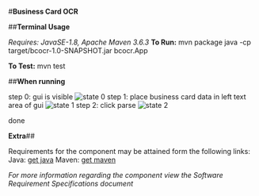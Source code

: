 #**Business Card OCR**

##**Terminal Usage**

*Requires: JavaSE-1.8, Apache Maven 3.6.3*
**To Run:** 
    mvn package
    java -cp target/bcocr-1.0-SNAPSHOT.jar bcocr.App

**To Test:**
    mvn test

##**When running**

step 0: gui is visible
![state 0](/readmeImgs/usage0)
step 1: place business card data in left text area of gui
![state 1](/readmeImgs/usage1)
step 2: click parse
![state 2](/readmeImgs/usage2)

done

**Extra**##

Requirements for the component may be attained form the following links:
Java:  [get java](https://www.java.com/en/)
Maven: [get maven](https://maven.apache.org/index.html)

*For more information regarding the component view the Software Requirement Specifications document*